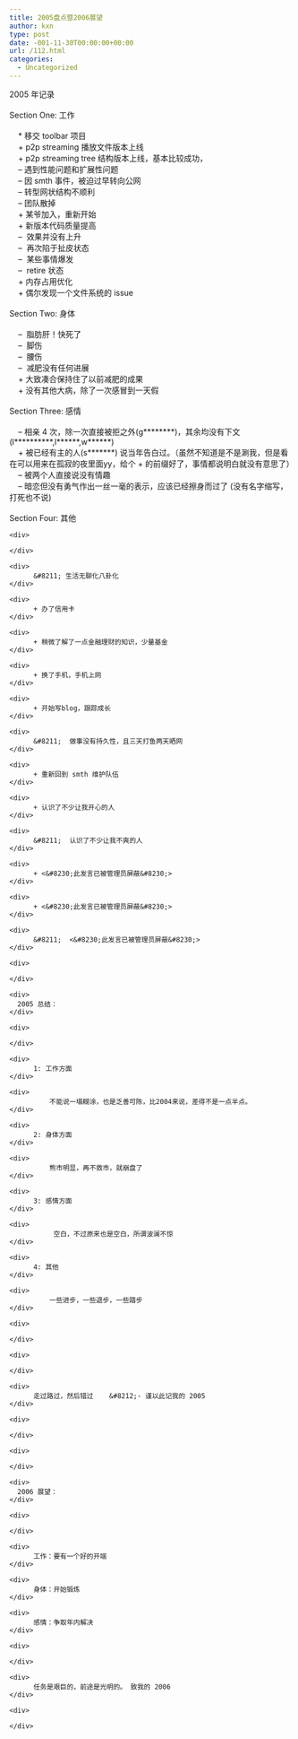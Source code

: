 ```yaml
---
title: 2005盘点暨2006展望
author: kxn
type: post
date: -001-11-30T00:00:00+00:00
url: /112.html
categories:
  - Uncategorized
---
```


<div>
  2005 年记录
</div>

<div>
   
</div>

<div>
  Section One: 工作
</div>

<div>
      
</div>

<div>
      * 移交 toolbar 项目
</div>

<div>
      + p2p streaming 播放文件版本上线
</div>

<div>
      + p2p streaming tree 结构版本上线，基本比较成功，
</div>

<div>
      &#8211; 遇到性能问题和扩展性问题
</div>

<div>
      &#8211; 因 smth 事件，被迫过早转向公网
</div>

<div>
      &#8211; 转型网状结构不顺利
</div>

<div>
      &#8211; 团队散掉
</div>

<div>
      + 某爷加入，重新开始
</div>

<div>
      + 新版本代码质量提高
</div>

<div>
      &#8211;  效果并没有上升
</div>

<div>
      &#8211;  再次陷于扯皮状态
</div>

<div>
      &#8211;  某些事情爆发
</div>

<div>
      &#8211;  retire 状态
</div>

<div>
      + 内存占用优化
</div>

<div>
      + 偶尔发现一个文件系统的 issue
</div>

<div>
   
</div>

<div>
  <div>
    Section Two: 身体
  </div>
</div>

<div>
     
</div>

<div>
      &#8211;  脂肪肝！快死了
</div>

<div>
      &#8211;  脚伤
</div>

<div>
      &#8211;  腰伤
</div>

<div>
      &#8211;  减肥没有任何进展
</div>

<div>
      + 大致凑合保持住了以前减肥的成果
</div>

<div>
      + 没有其他大病，除了一次感冒到一天假
</div>

<div>
   
</div>

<div>
  <div>
    Section Three: 感情
  </div>
  
  <div>
     
  </div>
  
  <div>
        &#8211; 相亲 4 次，除一次直接被拒之外(g********)，其余均没有下文(l**********,l******,w******)
  </div>
  
  <div>
        + 被已经有主的人(s*******) 说当年告白过。（虽然不知道是不是涮我，但是看在可以用来在孤寂的夜里面yy，给个 + 的前缀好了，事情都说明白就没有意思了）
  </div>
  
  <div>
        &#8211; 被两个人直接说没有情趣
  </div>
  
  <div>
        &#8211; 暗恋但没有勇气作出一丝一毫的表示，应该已经擦身而过了 (没有名字缩写，打死也不说)
  </div>
  
  <div>
     
  </div>
  
  <div>
    <div>
      Section Four: 其他
    </div>
    
    <div>
       
    </div>
    
    <div>
          &#8211; 生活无聊化八卦化
    </div>
    
    <div>
          + 办了信用卡
    </div>
    
    <div>
          + 稍微了解了一点金融理财的知识，少量基金
    </div>
    
    <div>
          + 换了手机，手机上网
    </div>
    
    <div>
          + 开始写blog，跟踪成长
    </div>
    
    <div>
          &#8211;  做事没有持久性，且三天打鱼两天晒网
    </div>
    
    <div>
          + 重新回到 smth 维护队伍
    </div>
    
    <div>
          + 认识了不少让我开心的人
    </div>
    
    <div>
          &#8211;  认识了不少让我不爽的人
    </div>
    
    <div>
          + <&#8230;此发言已被管理员屏蔽&#8230;>
    </div>
    
    <div>
          + <&#8230;此发言已被管理员屏蔽&#8230;>
    </div>
    
    <div>
          &#8211;  <&#8230;此发言已被管理员屏蔽&#8230;>
    </div>
    
    <div>
       
    </div>
    
    <div>
      2005 总结：
    </div>
    
    <div>
       
    </div>
    
    <div>
          1: 工作方面
    </div>
    
    <div>
              不能说一塌糊涂，也是乏善可陈，比2004来说，差得不是一点半点。
    </div>
    
    <div>
          2: 身体方面
    </div>
    
    <div>
              熊市明显，再不救市，就崩盘了
    </div>
    
    <div>
          3: 感情方面
    </div>
    
    <div>
               空白，不过原来也是空白，所谓波澜不惊
    </div>
    
    <div>
          4: 其他
    </div>
    
    <div>
              一些进步，一些退步，一些踏步
    </div>
    
    <div>
       
    </div>
    
    <div>
       
    </div>
    
    <div>
          走过路过，然后错过    &#8212;- 谨以此记我的 2005
    </div>
    
    <div>
                
    </div>
    
    <div>
       
    </div>
    
    <div>
      2006 展望：
    </div>
    
    <div>
       
    </div>
    
    <div>
          工作：要有一个好的开端
    </div>
    
    <div>
          身体：开始锻炼
    </div>
    
    <div>
          感情：争取年内解决
    </div>
    
    <div>
         
    </div>
    
    <div>
          任务是艰巨的，前途是光明的。 致我的 2006    
    </div>
    
    <div>
       
    </div>
  </div>
</div>
